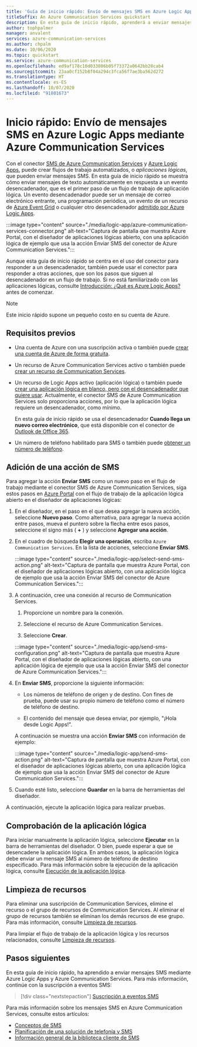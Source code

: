 ```yaml
---
title: 'Guía de inicio rápido: Envío de mensajes SMS en Azure Logic Apps mediante Azure Communication Services'
titleSuffix: An Azure Communication Services quickstart
description: En esta guía de inicio rápido, aprenderá a enviar mensajes SMS en flujos de trabajo de Azure Logic Apps mediante el conector de Azure Communication Services.
author: tophpalmer
manager: anvalent
services: azure-communication-services
ms.author: chpalm
ms.date: 10/06/2020
ms.topic: quickstart
ms.service: azure-communication-services
ms.openlocfilehash: ed9af178c10d033806b05f73372a0642bb28cab4
ms.sourcegitcommit: 23aa0cf152b8f04a294c3fca56f7ae3ba562d272
ms.translationtype: HT
ms.contentlocale: es-ES
ms.lasthandoff: 10/07/2020
ms.locfileid: "91801673"
---
```

# <a name="quickstart-send-sms-messages-in-azure-logic-apps-with-azure-communication-services"></a>Inicio rápido: Envío de mensajes SMS en Azure Logic Apps mediante Azure Communication Services

Con el conector [SMS de Azure Communication Services](../../overview.md) y [Azure Logic Apps](../../../logic-apps/logic-apps-overview.md), puede crear flujos de trabajo automatizados, o *aplicaciones lógicas*, que pueden enviar mensajes SMS. En esta guía de inicio rápido se muestra cómo enviar mensajes de texto automáticamente en respuesta a un evento desencadenador, que es el primer paso de un flujo de trabajo de aplicación lógica. Un evento desencadenador puede ser un mensaje de correo electrónico entrante, una programación periódica, un evento de un recurso de [Azure Event Grid](../../../event-grid/overview.md) o cualquier otro desencadenador [admitido por Azure Logic Apps](/connectors/connector-reference/connector-reference-logicapps-connectors).

:::image type="content" source="./media/logic-app/azure-communication-services-connector.png" alt-text="Captura de pantalla que muestra Azure Portal, con el diseñador de aplicaciones lógicas abierto, con una aplicación lógica de ejemplo que usa la acción Enviar SMS del conector de Azure Communication Services.":::

Aunque esta guía de inicio rápido se centra en el uso del conector para responder a un desencadenador, también puede usar el conector para responder a otras acciones, que son los pasos que siguen al desencadenador en un flujo de trabajo. Si no está familiarizado con las aplicaciones lógicas, consulte [Introducción: ¿Qué es Azure Logic Apps?](../../../logic-apps/logic-apps-overview.md) antes de comenzar.

> [!NOTE]
> Este inicio rápido supone un pequeño costo en su cuenta de Azure.

## <a name="prerequisites"></a>Requisitos previos

- Una cuenta de Azure con una suscripción activa o también puede [crear una cuenta de Azure de forma gratuita](https://azure.microsoft.com/free/?WT.mc_id=A261C142F).

- Un recurso de Azure Communication Services activo o también puede [crear un recurso de Communication Services](../create-communication-resource.md).

- Un recurso de Logic Apps activo (aplicación lógica) o también puede [crear una aplicación lógica en blanco, pero con el desencadenador que quiere usar](../../../logic-apps/quickstart-create-first-logic-app-workflow.md). Actualmente, el conector SMS de Azure Communication Services solo proporciona acciones, por lo que la aplicación lógica requiere un desencadenador, como mínimo.

  En esta guía de inicio rápido se usa el desencadenador **Cuando llega un nuevo correo electrónico**, que está disponible con el conector de [Outlook de Office 365](/connectors/office365/).

- Un número de teléfono habilitado para SMS o también puede [obtener un número de teléfono](./get-phone-number.md).

## <a name="add-an-sms-action"></a>Adición de una acción de SMS

Para agregar la acción **Enviar SMS** como un nuevo paso en el flujo de trabajo mediante el conector SMS de Azure Communication Services, siga estos pasos en [Azure Portal](https://portal.azure.com) con el flujo de trabajo de la aplicación lógica abierto en el diseñador de aplicaciones lógicas:

1. En el diseñador, en el paso en el que desea agregar la nueva acción, seleccione **Nuevo paso**. Como alternativa, para agregar la nueva acción entre pasos, mueva el puntero sobre la flecha entre esos pasos, seleccione el signo más ( **+** ) y seleccione **Agregar una acción**.

1. En el cuadro de búsqueda **Elegir una operación**, escriba `Azure Communication Services`. En la lista de acciones, seleccione **Enviar SMS**.

   :::image type="content" source="./media/logic-app/select-send-sms-action.png" alt-text="Captura de pantalla que muestra Azure Portal, con el diseñador de aplicaciones lógicas abierto, con una aplicación lógica de ejemplo que usa la acción Enviar SMS del conector de Azure Communication Services.":::

1. A continuación, cree una conexión al recurso de Communication Services.

   1. Proporcione un nombre para la conexión.

   1. Seleccione el recurso de Azure Communication Services.

   1. Seleccione **Crear**.

   :::image type="content" source="./media/logic-app/send-sms-configuration.png" alt-text="Captura de pantalla que muestra Azure Portal, con el diseñador de aplicaciones lógicas abierto, con una aplicación lógica de ejemplo que usa la acción Enviar SMS del conector de Azure Communication Services.":::

1. En **Enviar SMS**, proporcione la siguiente información: 

   * Los números de teléfono de origen y de destino. Con fines de prueba, puede usar su propio número de teléfono como el número de teléfono de destino.

   * El contenido del mensaje que desea enviar, por ejemplo, "¡Hola desde Logic Apps!".

   A continuación se muestra una acción **Enviar SMS** con información de ejemplo:

   :::image type="content" source="./media/logic-app/send-sms-action.png" alt-text="Captura de pantalla que muestra Azure Portal, con el diseñador de aplicaciones lógicas abierto, con una aplicación lógica de ejemplo que usa la acción Enviar SMS del conector de Azure Communication Services.":::

1. Cuando esté listo, seleccione **Guardar** en la barra de herramientas del diseñador.

A continuación, ejecute la aplicación lógica para realizar pruebas.

## <a name="test-your-logic-app"></a>Comprobación de la aplicación lógica

Para iniciar manualmente la aplicación lógica, seleccione **Ejecutar** en la barra de herramientas del diseñador. O bien, puede esperar a que se desencadene la aplicación lógica. En ambos casos, la aplicación lógica debe enviar un mensaje SMS al número de teléfono de destino especificado. Para más información sobre la ejecución de la aplicación lógica, consulte [Ejecución de la aplicación lógica](../../../logic-apps/quickstart-create-first-logic-app-workflow.md#run-your-logic-app).

## <a name="clean-up-resources"></a>Limpieza de recursos

Para eliminar una suscripción de Communication Services, elimine el recurso o el grupo de recursos de Communication Services. Al eliminar el grupo de recursos también se eliminan los demás recursos de ese grupo. Para más información, consulte [Limpieza de recursos](../create-communication-resource.md#clean-up-resources).

Para limpiar el flujo de trabajo de la aplicación lógica y los recursos relacionados, consulte [Limpieza de recursos](../../../logic-apps/quickstart-create-first-logic-app-workflow.md#clean-up-resources).

## <a name="next-steps"></a>Pasos siguientes

En esta guía de inicio rápido, ha aprendido a enviar mensajes SMS mediante Azure Logic Apps y Azure Communication Services. Para más información, continúe con la suscripción a eventos SMS:

> [!div class="nextstepaction"]
> [Suscripción a eventos SMS](./handle-sms-events.md)

Para más información sobre los mensajes SMS en Azure Communication Services, consulte estos artículos:

- [Conceptos de SMS](../../concepts/telephony-sms/concepts.md)
- [Planificación de una solución de telefonía y SMS](../../concepts/telephony-sms/plan-solution.md)
- [Información general de la biblioteca cliente de SMS](../../concepts/telephony-sms/sdk-features.md)
